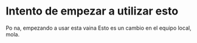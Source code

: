 # Intento de empezar a utilizar esto
Po na, empezando a usar esta vaina
Esto es un cambio en el equipo local, mola.